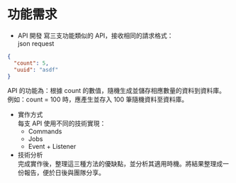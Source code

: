 # 功能需求
*  API 開發
寫三支功能類似的 API，接收相同的請求格式：  
json request  
```json
{
  "count": 5,
  "uuid": "asdf"
}
```
API 的功能為：根據 count 的數值，隨機生成並儲存相應數量的資料到資料庫。例如：count = 100 時，應產生並存入 100 筆隨機資料至資料庫。  
*  實作方式  
每支 API 使用不同的技術實現：  
    *  Commands
    *  Jobs
    *  Event + Listener
*  技術分析  
完成實作後，整理這三種方法的優缺點，並分析其適用時機。將結果整理成一份報告，便於日後與團隊分享。  
